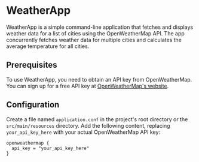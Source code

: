 # WeatherApp

WeatherApp is a simple command-line application that fetches and displays weather data for a list of cities using the OpenWeatherMap API. The app concurrently fetches weather data for multiple cities and calculates the average temperature for all cities.

## Prerequisites

To use WeatherApp, you need to obtain an API key from OpenWeatherMap. You can sign up for a free API key at [OpenWeatherMap's website](https://openweathermap.org/appid).

## Configuration

Create a file named `application.conf` in the project's root directory or the `src/main/resources` directory. Add the following content, replacing `your_api_key_here` with your actual OpenWeatherMap API key:

```hocon
openweathermap {
  api_key = "your_api_key_here"
}
``` 
